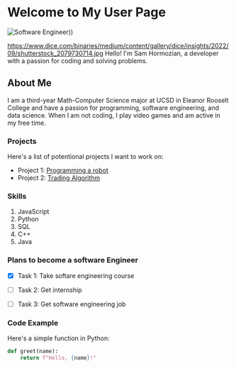 # Welcome to My User Page

![Software Engineer](https://avatars.githubusercontent.com/u/107660997?v=4)))

https://www.dice.com/binaries/medium/content/gallery/dice/insights/2022/09/shutterstock_2079730714.jpg
Hello! I'm Sam Hormozian, a developer with a passion for coding and solving problems.

## About Me

I am a third-year Math-Computer Science major at UCSD in Eleanor Rooselt College and have a passion for programming, software engineering, and data science. When I am not coding,
I play video games and am active in my free time.

### Projects

Here's a list of potentional projects I want to work on:

- Project 1: [Programming a robot](https://www.udemy.com/course/robotics-programming/?utm_source=adwords&utm_medium=udemyads&utm_campaign=DSA_Catchall_la.EN_cc.US&utm_content=deal4584&utm_term=_._ag_95911180068_._ad_532194018659_._kw__._de_c_._dm__._pl__._ti_dsa-406594358574_._li_9031300_._pd__._&matchtype=&gad_source=1&gclid=CjwKCAjwwr6wBhBcEiwAfMEQs1RUEndfW50RBCB0QCsehSgk6dmacjS1cFIOPESkeVcyyETgHYRDtxoCH3UQAvD_BwE)
- Project 2: [Trading Algorithm](https://www.udemy.com/course/algorithmic-trading-with-python-and-machine-learning/?utm_source=adwords&utm_medium=udemyads&utm_campaign=Python_Search_la.EN_cc.US_PP_Experiment&utm_content=deal4584&utm_term=_._ag_136282774539_._ad_595066904793_._kw__._de_c_._dm__._pl__._ti_dsa-1652644802545_._li_9031300_._pd__._&matchtype=&gad_source=1&gclid=CjwKCAjwwr6wBhBcEiwAfMEQsxBzLz7Ct3mp4USR1eL-2lzlSOPp2EznxM_n4yIVvBajrZi_xkPHBxoC7S8QAvD_BwE)

### Skills

1. JavaScript
2. Python
3. SQL
4. C++
5. Java

### Plans to become a software Engineer

- [x] Task 1: Take softare engineering course
- [ ] Task 2: Get internship
- [ ] Task 3: Get software engineering job


### Code Example

Here's a simple function in Python:

```python
def greet(name):
    return f"Hello, {name}!"
